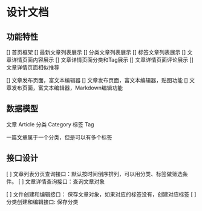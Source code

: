 设计文档
=========

功能特性
-----------
[] 首页框架
[] 最新文章列表展示
[] 分类文章列表展示
[] 标签文章列表展示
[] 文章详情页面内容展示
[] 文章详情页面分类和Tag展示
[] 文章详情页面评论展示
[] 文章详情页面相似推荐

[] 文章发布页面，富文本编辑器
[] 文章发布页面，富文本编辑器，贴图功能
[] 文章发布页面，富文本编辑器，Markdown编辑功能


数据模型
-----------

文章  Article
分类  Category
标签  Tag

一篇文章属于一个分类，但是可以有多个标签


接口设计
-----------
[ ] 文章列表分页查询接口：默认按时间倒序排列，可以用分类、标签做筛选条件。
[ ] 文章详情查询接口：查询文章对象

[ ] 文件创建和编辑接口： 保存文章对象，如果对应的标签没有，创建对应标签
[ ] 分类创建和编辑接口:  保存分类











